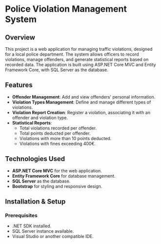 # Police Violation Management System

## Overview
This project is a web application for managing traffic violations, designed for a local police department. The system allows officers to record violations, manage offenders, and generate statistical reports based on recorded data. The application is built using ASP.NET Core MVC and Entity Framework Core, with SQL Server as the database.

## Features
- **Offender Management**: Add and view offenders' personal information.
- **Violation Types Management**: Define and manage different types of violations.
- **Violation Report Creation**: Register a violation, associating it with an offender and violation type.
- **Statistical Reports**:
  - Total violations recorded per offender.
  - Total points deducted per offender.
  - Violations with more than 10 points deducted.
  - Violations with fines exceeding 400€.

## Technologies Used
- **ASP.NET Core MVC** for the web application.
- **Entity Framework Core** for database management.
- **SQL Server** as the database.
- **Bootstrap** for styling and responsive design.

## Installation & Setup
### Prerequisites
- .NET SDK installed.
- SQL Server instance available.
- Visual Studio or another compatible IDE.
